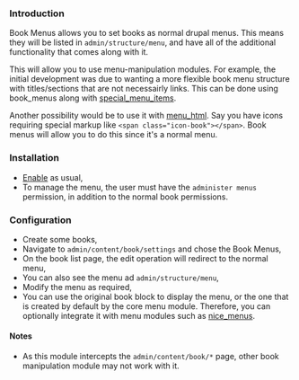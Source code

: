 ### Introduction ###

Book Menus allows you to set books as normal drupal menus.  This means they will
be listed in `admin/structure/menu`, and have all of the additional
functionality that comes along with it.

This will allow you to use menu-manipulation modules.  For example, the initial
development was due to wanting a more flexible book menu structure with
titles/sections that are not necessairly links.  This can be done using
book_menus along with [special_menu_items][special_menu_items].

Another possibility would be to use it with [menu_html][menu_html].  Say you
have icons requiring special markup like `<span class="icon-book"></span>`.
Book menus will allow you to do this since it's a normal menu.

### Installation ###

- [Enable][enable] as usual,
- To manage the menu, the user must have the `administer menus` permission,
  in addition to the normal book permissions.

### Configuration ###

- Create some books,
- Navigate to `admin/content/book/settings` and chose the Book Menus,
- On the book list page, the edit operation will redirect to the normal menu,
- You can also see the menu ad `admin/structure/menu`,
- Modify the menu as required,
- You can use the original book block to display the menu, or the one that is
  created by default by the core menu module.  Therefore, you can optionally
  integrate it with menu modules such as [nice_menus][nice_menus].

#### Notes ####

- As this module intercepts the `admin/content/book/*` page, other book
  manipulation module may not work with it.

[special_menu_items]: https://www.drupal.org/project/special_menu_items
[menu_html]: https://www.drupal.org/project/menu_html
[enable]: https://drupal.org/documentation/install/modules-themes/modules-7.
[nice_menus]: https://www.drupal.org/project/nice_menus
